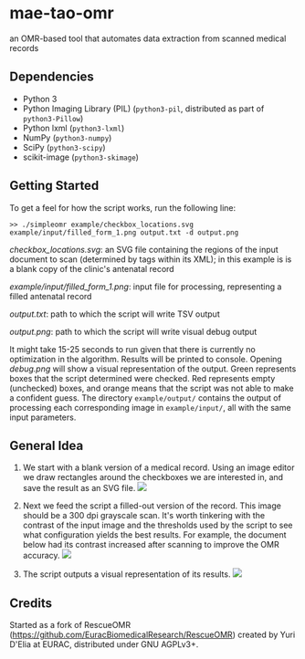 # mae-tao-omr
an OMR-based tool that automates data extraction from scanned medical records


Dependencies
------------
- Python 3
- Python Imaging Library (PIL) (``python3-pil``, distributed as part of ``python3-Pillow``)
- Python lxml (``python3-lxml``)
- NumPy (``python3-numpy``)
- SciPy (``python3-scipy``)
- scikit-image (``python3-skimage``)


Getting Started
---------------
To get a feel for how the script works, run the following line:

`>> ./simpleomr example/checkbox_locations.svg example/input/filled_form_1.png output.txt -d output.png `

*checkbox_locations.svg*: an SVG file containing the regions of the
input document to scan (determined by <rect> tags within its XML); in this example is is a
blank copy of the clinic's antenatal record

*example/input/filled_form_1.png*: input file for processing, representing
a filled antenatal record

*output.txt*: path to which  the script will write TSV output

*output.png*: path to which the script will write visual debug output




It might take 15-25 seconds to run given that there is currently
no optimization in the algorithm. Results will be printed to console.
Opening *debug.png* will show a visual representation of the output.
Green represents boxes that the script determined were checked. Red
represents empty (unchecked) boxes, and orange means that the script was not
able to make a confident guess. The directory `example/output/` contains the
output of processing each corresponding image in  `example/input/`,
all with the same input parameters.


General Idea
------------
1. We start with a blank version of a medical record. Using an image
editor we draw rectangles around the checkboxes we are interested in, and save
the result as an SVG file.
![](https://github.com/sdrp/digitize-mtc/blob/master/example/checkbox_locations.svg)

2. Next we feed the script a filled-out version of the record. This image
should be a 300 dpi grayscale scan. It's worth tinkering with the contrast of the input image and the thresholds used by the script to see what configuration yields
the best results. For example, the document below had its contrast increased after scanning to improve the OMR accuracy.
![](https://github.com/sdrp/digitize-mtc/blob/master/example/input/filled_form_1.png)

3. The script outputs a visual representation of its results.
![](https://github.com/sdrp/digitize-mtc/blob/master/example/output/form_1_processed.png)



Credits
-------
Started as a fork of RescueOMR (https://github.com/EuracBiomedicalResearch/RescueOMR) created by Yuri D'Elia at EURAC, distributed under GNU AGPLv3+.
